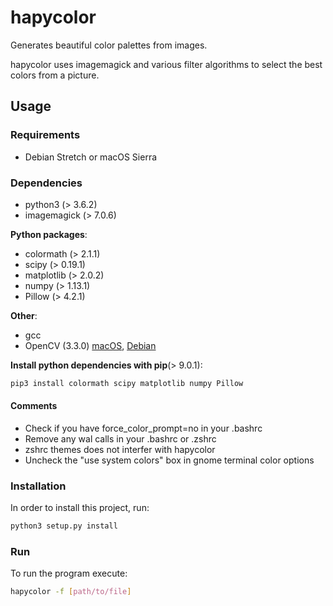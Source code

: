 # hapycolor
Generates beautiful color palettes from images.

hapycolor uses imagemagick and various filter algorithms to select the best colors from a picture.

## Usage
### Requirements
- Debian Stretch or macOS Sierra

### Dependencies
- python3 (> 3.6.2)
- imagemagick (> 7.0.6)

__Python packages__:
- colormath (> 2.1.1)
- scipy (> 0.19.1)
- matplotlib (> 2.0.2)
- numpy (> 1.13.1)
- Pillow (> 4.2.1)

__Other__:
- gcc
- OpenCV (3.3.0) [macOS](https://www.pyimagesearch.com/2016/12/19/install-opencv-3-on-macos-with-homebrew-the-easy-way/), [Debian](http://milq.github.io/install-opencv-ubuntu-debian/)

__Install python dependencies with pip__(> 9.0.1):
```sh
pip3 install colormath scipy matplotlib numpy Pillow
```

#### Comments
- Check if you have force_color_prompt=no in your .bashrc
- Remove any wal calls in your .bashrc or .zshrc
- zshrc themes does not interfer with hapycolor
- Uncheck the "use system colors" box in gnome terminal color options
### Installation
In order to install this project, run:
```sh
python3 setup.py install
```

### Run
To run the program execute:
```sh
hapycolor -f [path/to/file]
```
